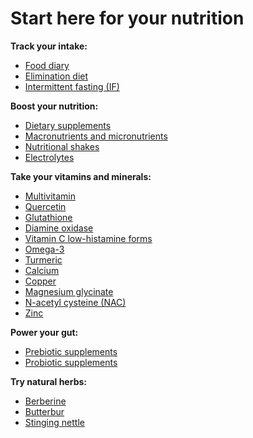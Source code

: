 # Start here for your nutrition


**Track your intake:**

* [Food diary](./food-diary)
* [Elimination diet](./elimination-diet)
* [Intermittent fasting (IF)](topics/intermittent-fasting)

**Boost your nutrition:**

* [Dietary supplements](./dietary-supplements)
* [Macronutrients and micronutrients](macronutrients-and-micronutrients/)
* [Nutritional shakes](./nutritional-shakes)
* [Electrolytes](./electrolytes)

**Take your vitamins and minerals:** 

* [Multivitamin](./multivitamin)
* [Quercetin](./quercetin)
* [Glutathione](./glutathione)
* [Diamine oxidase](./diamine-oxidase)
* [Vitamin C low-histamine forms](./vitamin-c-low-histamine-forms)
* [Omega-3](./omega-3)
* [Turmeric](./turmeric)
* [Calcium](./calcium)
* [Copper](./copper)
* [Magnesium glycinate](./magnesium-glycinate)
* [N-acetyl cysteine (NAC)](./n-acetyl-cysteine)
* [Zinc](./zinc)

**Power your gut:**

* [Prebiotic supplements](./prebiotic-supplements)
* [Probiotic supplements](./probiotic-supplements)

**Try natural herbs:** 

* [Berberine](./berberine)
* [Butterbur](./butterbur)
* [Stinging nettle](./stinging-nettle)
